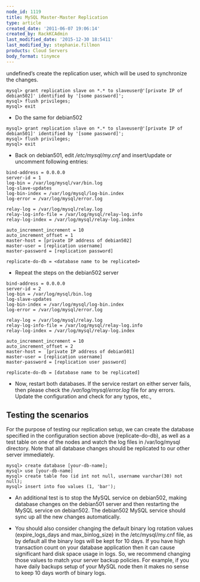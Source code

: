 ```yaml
---
node_id: 1119
title: MySQL Master-Master Replication
type: article
created_date: '2011-06-07 19:06:14'
created_by: RackKCAdmin
last_modified_date: '2015-12-30 18:5411'
last_modified_by: stephanie.fillmon
products: Cloud Servers
body_format: tinymce
---
```


undefined&rsquo;s create the replication user, which will be used to
    synchronize the changes.

<!-- -->

     
    mysql> grant replication slave on *.* to slaveuser@'[private IP of debian502]' identified by '[some password]';
    mysql> flush privileges;
    mysql> exit

-   Do the same for debian502

<!-- -->

     
    mysql> grant replication slave on *.* to slaveuser@'[private IP of debian501]' identified by '[some password]';
    mysql> flush privileges;
    mysql> exit

-   Back on debian501, edit */etc/mysql/my.cnf* and insert/update or
    uncomment following entries:

<!-- -->

     
    bind-address = 0.0.0.0
    server-id = 1
    log-bin = /var/log/mysql/var/bin.log
    log-slave-updates
    log-bin-index = /var/log/mysql/log-bin.index
    log-error = /var/log/mysql/error.log
     
    relay-log = /var/log/mysql/relay.log
    relay-log-info-file = /var/log/mysql/relay-log.info
    relay-log-index = /var/log/mysql/relay-log.index
     
    auto_increment_increment = 10
    auto_increment_offset = 1
    master-host = [private IP address of debian502]
    master-user = [replication username]
    master-password = [replication password]
     
    replicate-do-db = <database name to be replicated>

-   Repeat the steps on the debian502 server

<!-- -->

     
    bind-address = 0.0.0.0
    server-id = 2
    log-bin = /var/log/mysql/bin.log
    log-slave-updates
    log-bin-index = /var/log/mysql/log-bin.index
    log-error = /var/log/mysql/error.log
     
    relay-log = /var/log/mysql/relay.log
    relay-log-info-file = /var/log/mysql/relay-log.info
    relay-log-index = /var/log/mysql/relay-log.index
     
    auto_increment_increment = 10
    auto_increment_offset = 2
    master-host =  [private IP address of debian501]
    master-user = [replication username]
    master-password = [replication user password]
     
    replicate-do-db = [database name to be replicated]

-   Now, restart both databases. If the service restart on either server
    fails, then please check the */var/log/mysql/error.log* file for any
    errors. Update the configuration and check for any typos, etc.,

 

Testing the scenarios
---------------------

For the purpose of testing our replication setup, we can create the
database specified in the configuration section above (replicate-do-db),
as well as a test table on one of the nodes and watch the log files in
/var/log/mysql directory. Note that all database changes should be
replicated to our other server immediately.

     
    mysql> create database [your-db-name];
    mysql> use [your-db-name]
    mysql> create table foo (id int not null, username varchar(30) not null);
    mysql> insert into foo values (1, 'bar');

-   An additional test is to stop the MySQL service on debian502, making
    database changes on the debian501 server and then restarting the
    MySQL service on debian502. The debian502 MySQL service should sync
    up all the new changes automatically.

-   You should also consider changing the default binary log rotation
    values (expire\_logs\_days and max\_binlog\_size) in the
    /etc/mysql/my.cnf file, as by default all the binary logs will be
    kept for 10 days. If you have high transaction count on your
    database application then it can cause significant hard disk space
    usage in logs. So, we recommend changing those values to match your
    server backup policies. For example, if you have daily backups setup
    of your MySQL node then it makes no sense to keep 10 days worth of
    binary logs.


